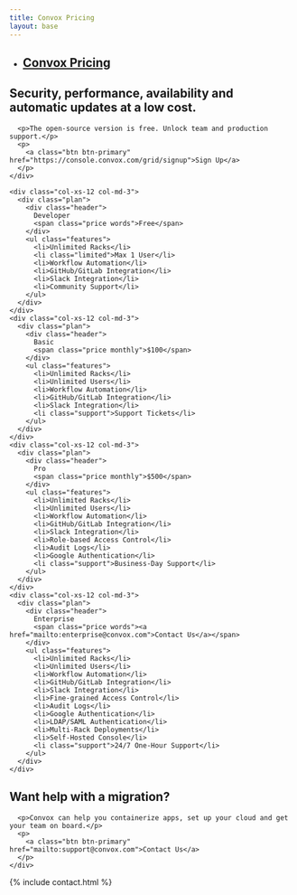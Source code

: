 ```yaml
---
title: Convox Pricing
layout: base
---
```


<div id="subnav" class="container">
  <ul class="nav nav-tabs container">
    <li><h2><a href="/blog">Convox Pricing</a></h2></li>
  </ul>
</div>

<div class="container subnav-content" role="main">
  <section class="col-xs-12 index" id="cost">
    <div class="content">
      <h1>Security, performance, availability and automatic updates at a low cost.</h1>

      <p>The open-source version is free. Unlock team and production support.</p>
      <p>
        <a class="btn btn-primary" href="https://console.convox.com/grid/signup">Sign Up</a>
      </p>
    </div>

    <div class="col-xs-12 col-md-3">
      <div class="plan">
        <div class="header">
          Developer
          <span class="price words">Free</span>
        </div>
        <ul class="features">
          <li>Unlimited Racks</li>
          <li class="limited">Max 1 User</li>
          <li>Workflow Automation</li>
          <li>GitHub/GitLab Integration</li>
          <li>Slack Integration</li>
          <li>Community Support</li>
        </ul>
      </div>
    </div>
    <div class="col-xs-12 col-md-3">
      <div class="plan">
        <div class="header">
          Basic
          <span class="price monthly">$100</span>
        </div>
        <ul class="features">
          <li>Unlimited Racks</li>
          <li>Unlimited Users</li>
          <li>Workflow Automation</li>
          <li>GitHub/GitLab Integration</li>
          <li>Slack Integration</li>
          <li class="support">Support Tickets</li>
        </ul>
      </div>
    </div>
    <div class="col-xs-12 col-md-3">
      <div class="plan">
        <div class="header">
          Pro
          <span class="price monthly">$500</span>
        </div>
        <ul class="features">
          <li>Unlimited Racks</li>
          <li>Unlimited Users</li>
          <li>Workflow Automation</li>
          <li>GitHub/GitLab Integration</li>
          <li>Slack Integration</li>
          <li>Role-based Access Control</li>
          <li>Audit Logs</li>
          <li>Google Authentication</li>
          <li class="support">Business-Day Support</li>
        </ul>
      </div>
    </div>
    <div class="col-xs-12 col-md-3">
      <div class="plan">
        <div class="header">
          Enterprise
          <span class="price words"><a href="mailto:enterprise@convox.com">Contact Us</a></span>
        </div>
        <ul class="features">
          <li>Unlimited Racks</li>
          <li>Unlimited Users</li>
          <li>Workflow Automation</li>
          <li>GitHub/GitLab Integration</li>
          <li>Slack Integration</li>
          <li>Fine-grained Access Control</li>
          <li>Audit Logs</li>
          <li>Google Authentication</li>
          <li>LDAP/SAML Authentication</li>
          <li>Multi-Rack Deployments</li>
          <li>Self-Hosted Console</li>
          <li class="support">24/7 One-Hour Support</li>
        </ul>
      </div>
    </div>
  </section>
  <section class="col-xs-12 index" id="cost-services">
    <div class="content">
      <h1>Want help with a migration?</h1>

      <p>Convox can help you containerize apps, set up your cloud and get your team on board.</p>
      <p>
        <a class="btn btn-primary" href="mailto:support@convox.com">Contact Us</a>
      </p>
    </div>
  </section>

  {% include contact.html %}
</div>
